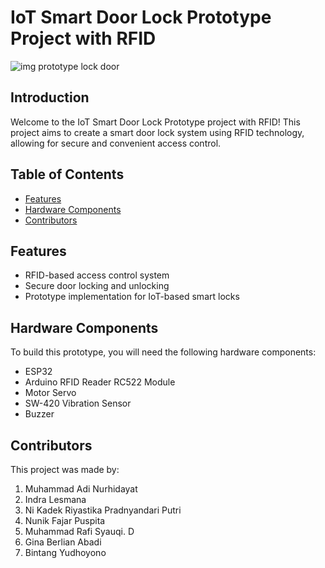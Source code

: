 # IoT Smart Door Lock Prototype Project with RFID

![img prototype lock door](https://github.com/Madinu18/IoT-Smart-Door-Lock-Prototype-project/assets/85431559/8ee748f4-d4ca-4eb1-954e-5b201c7f5703)

## Introduction

Welcome to the IoT Smart Door Lock Prototype project with RFID! This project aims to create a smart door lock system using RFID technology, allowing for secure and convenient access control.

## Table of Contents

- [Features](#features)
- [Hardware Components](#hardware-components)
- [Contributors](#contributors)

## Features

- RFID-based access control system
- Secure door locking and unlocking
- Prototype implementation for IoT-based smart locks

## Hardware Components

To build this prototype, you will need the following hardware components:

- ESP32
- Arduino RFID Reader RC522 Module
- Motor Servo
- SW-420 Vibration Sensor
- Buzzer

## Contributors

This project was made by:

1. Muhammad Adi Nurhidayat
2. Indra Lesmana
3. Ni Kadek Riyastika Pradnyandari Putri
4. Nunik Fajar Puspita
5. Muhammad Rafi Syauqi. D
6. Gina Berlian Abadi
7. Bintang Yudhoyono

